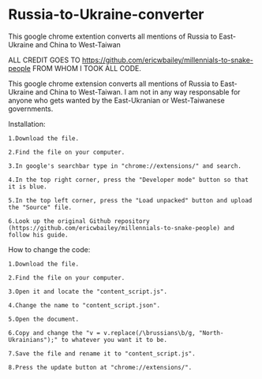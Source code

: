 # Russia-to-Ukraine-converter
This google chrome extention converts all mentions of Russia to East-Ukraine and China to West-Taiwan

ALL CREDIT GOES TO https://github.com/ericwbailey/millennials-to-snake-people FROM WHOM I TOOK ALL CODE.

This google chrome extension converts all mentions of Russia to East-Ukraine and China to West-Taiwan.
I am not in any way responsable for anyone who gets wanted by the East-Ukranian or West-Taiwanese governments.

Installation:

	1.Download the file.
	
	2.Find the file on your computer.

	3.In google's searchbar type in "chrome://extensions/" and search.

	4.In the top right corner, press the "Developer mode" button so that it is blue.

	5.In the top left corner, press the "Load unpacked" button and upload the "Source" file.

	6.Look up the original Github repository (https://github.com/ericwbailey/millennials-to-snake-people) and follow his guide.

How to change the code:

	1.Download the file.
	
	2.Find the file on your computer.

	3.Open it and locate the "content_script.js".

	4.Change the name to "content_script.json".

	5.Open the document.

	6.Copy and change the "v = v.replace(/\brussians\b/g, "North-Ukrainians");" to whatever you want it to be.

	7.Save the file and rename it to "content_script.js".

	8.Press the update button at "chrome://extensions/".
